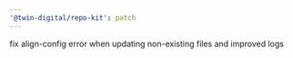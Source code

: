 ```yaml
---
'@twin-digital/repo-kit': patch
---
```


fix align-config error when updating non-existing files and improved logs
